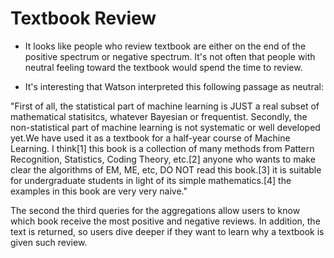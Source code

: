 # Textbook Review

* It looks like people who review textbook are either on the end of the positive spectrum or negative spectrum. It's not often that people with neutral feeling toward the textbook would spend the time to review.

* It's interesting that Watson interpreted this following passage as neutral:

"First of all, the statistical part of machine learning is JUST a real subset of mathematical statisitcs, whatever Bayesian or frequentist. Secondly, the non-statistical part of machine learning is not systematic or well developed yet.We have used it as a textbook for a half-year course of Machine Learning. I think[1] this book is a collection of many methods from Pattern Recognition, Statistics, Coding Theory, etc.[2] anyone who wants to make clear the algorithms of EM, ME, etc, DO NOT read this book.[3] it is suitable for undergraduate students in light of its simple mathematics.[4] the examples in this book are very very naive."

The second the third queries for the aggregations allow users to know which book receive the most positive and negative reviews. In addition, the text is returned, so users dive deeper if they want to learn why a textbook is given such review.